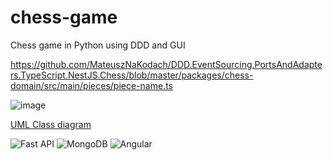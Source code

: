 # chess-game
Chess game in Python using DDD and GUI

https://github.com/MateuszNaKodach/DDD.EventSourcing.PortsAndAdapters.TypeScript.NestJS.Chess/blob/master/packages/chess-domain/src/main/pieces/piece-name.ts

![image](https://github.com/user-attachments/assets/ec50bf71-5b85-481d-af44-c9dd4bc253be)

[UML Class diagram](https://viewer.diagrams.net/?tags=%7B%7D&highlight=0000ff&edit=_blank&layers=1&nav=1&title=Chess.drawio#R7VxZc6M4EP41fkzKiMPmcexkMrub2c1OspOZR9koRmNADsixPb9%2BWyDMIfCRBONUUeWqoKYFqPvrE5GePvbXNyFeuF%2BZQ7we6jvrnn7VQ0gbDgbwR1A2CcUUI0GYhdSRTBnhnv4mktiX1CV1SFRg5Ix5nC6KxCkLAjLlBRoOQ7Yqsj0xr3jXBZ4RhXA%2FxZ5KfaQOdxPqEA0y%2BhdCZ256Z82ykzM%2BTpnlSiIXO2yVI%2BnXPX0cMsaTI389Jp4QXiqXxz82j97t3Lr589%2FoGf83%2Buvh7%2B8XycU%2BHzNlu4SQBPzVl56YL6sbGz0Yzz9uXrhhrpzbqwtNl2vjm1RgxAH5ySELuctmLMDedUYdhWwZOERctg%2BjjOeWsQUQNSD%2BIpxvJBjwkjMgudz35FmypvxH7vinuNQlMuXwai0vHQ826SDg4eZHfpCfJsbZvHiUTkxWKJZVQsQecUq%2BiC3DKdkhQwkPjsMZ4Tv47C1mwNgI8wk8JMwLiYc5fSk%2BHJaon235Ms3CgVTuEYqWD%2FmCvaW80x0lsKyy9qMV9T0cCDU%2FsYCnQBCawh6dBXA8BbGREAgvJOQULO2TPOFTx4kBMnWp59ziDVsKeUQcT%2BfpaOSykP6GK%2BMUDHA65BIqyC5w3IuZUoshiYDnLlWaViJ9xesC4y2OuCRMmefhRUQn8UoExQdV0WDEOGe%2BJOXQuXIpJ%2FcLHCt9BV5xiyGxYLJ%2BBYpUrW%2F9q5lcR3pXw5CKWmW%2BSjMkj5vzUwO7IaBoClB6yMK%2BEILHY0nkR9cBp3yzpc0KHHJUQhhIkBcFHvGQzcmYeQxQdRWwBH3U80qkwwEYgfZoMLslT0JcRkb5JiUoSAymP3mxR3dhIgli18YxxxlSFowGPBaxOYIfKGfcvzR7JixkDGMtG8NPsId8zAJYEKYxKgjAcEUEFF8Pq3p7VmElYYTsw1CEzIZQhBQULVhEOWUg5E9w4i4dvT86vFjpHTbqsGEaLWPDaiXlqMke9iUPJHA%2BiSwUhhOPiWgkSJ%2BpWPJJsgv9wOyiJs6cJrvQ1ewCr1TjbinIpjFVGoDVr4ixabmStwCz35C4DEVc3xibn4u4UP%2Fc5DVs1WNoH8xjmB%2FBY5iKCYxo5IJqzsQIdHN4WUzN2zeDQbuB89IYlkzBtvbaAozuSEhBACJjPw8DMQ40ENSmgdhqSK3Lmbua%2FbTpxKAYH6tr9grHoPWthsCiqe2dXVX7d8H2z%2BSX6LciKyZBDRQUUGU9L0VjczQBdc5iL3IxTQouUb%2FRAKAo4DDKOOGosv4vjeTzfE7uaHVNguYKwZqO464mQQVsGysENbXXBAolCcJAPKCKBoDR9Qd2w6KyP1AFi8acmdo8CnEw72DRKiyGBwa5xmCh2y2nv9vC72ch191bBToU%2ByxwHlwaFFJd7QSprjY4MNet6RmeJtdNcfQxWoJnozOkt6m09DGLOWec3U3SvG7skigCnhvsk1zqN6nN%2B2pKmf6bChSr2vM3W7No1TVLlcvOYbKpmkUbDkrtDGQdXLUYTSFoWIEgEEF%2FwnDo1MX4dwrsXHiJDxPVj4XIDoutrwesthM%2FteeR4GHh4Q0Jow4RJ0aEiVpGBFLbxAkiwL9zdfNKh4dm8TAYto0HtWOQphijypjRtUZP2xodFlujyDTStGMfZuym3pog9eX0Qmx9i9KE1KEvaT4aPS9BAFEuVc2drOD3wfBrubsWxbu3KFAN%2FI7saFqN7YNouZB9a4%2Fi5P2JNFLsr3Vb3T2bPmY57oi69guNOJP36EJPa6HnwkCl2HNogdvYVlpU2SGpfSsXARYI45sF0boNtacPLda7hJbmdtSqzZIMMGKBIVvAssUjaw1ApMs99gDk4NdmjQFE7Z58BYH7YlVlPOzx0cV4dSqHbWgH2lhjG6x0s930rfexNhrq6fd8jSdv8VRYLN7kGKSnyK58Jwg5gJllgBlGCSLJJTPAbJ%2FtDRhSWxTCDI81wcaszrSKQjENte07qDA6o6m3AHpL3wO0bTzovI3HKO0CN7XS56XlCbq5c0JD1oYUa7sLmc8q90m2VpmUJWNU5Ar9KptrbC9FS1uJ27a5t74wPxD62x2i6TUSI5fTMt0dbZTIKr7E3W%2BUht2CUaod17FLpu7ZGKSO9hukfVJ77L5wOcqOD97B307s1Mr%2B4CSJp%2FpVmbC6uV%2F1prQty9Ps%2FdlnleW9ouSDYfa%2FORIhZ%2F%2FhRL%2F%2BHw%3D%3D)

![Fast API](https://fastapi.tiangolo.com/img/logo-margin/logo-teal.png)
![MongoDB](https://webimages.mongodb.com/_com_assets/cms/kuyjf3vea2hg34taa-horizontal_default_slate_blue.svg?auto=format%252Ccompress)
![Angular](https://opensource.google/static/images/projects/os-projects-angular.svg)
